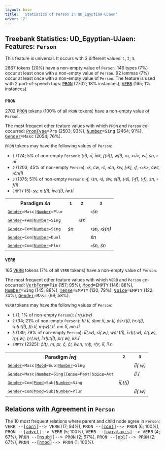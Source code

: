 ```yaml
---
layout: base
title:  'Statistics of Person in UD_Egyptian-UJaen'
udver: '2'
---
```


## Treebank Statistics: UD_Egyptian-UJaen: Features: `Person`

This feature is universal.
It occurs with 3 different values: `1`, `2`, `3`.

2867 tokens (20%) have a non-empty value of `Person`.
146 types (7%) occur at least once with a non-empty value of `Person`.
92 lemmas (7%) occur at least once with a non-empty value of `Person`.
The feature is used with 2 part-of-speech tags: <tt><a href="egy_ujaen-pos-PRON.html">PRON</a></tt> (2702; 18% instances), <tt><a href="egy_ujaen-pos-VERB.html">VERB</a></tt> (165; 1% instances).

### `PRON`

2702 <tt><a href="egy_ujaen-pos-PRON.html">PRON</a></tt> tokens (100% of all `PRON` tokens) have a non-empty value of `Person`.

The most frequent other feature values with which `PRON` and `Person` co-occurred: <tt><a href="egy_ujaen-feat-PronType.html">PronType</a></tt><tt>=Prs</tt> (2503; 93%), <tt><a href="egy_ujaen-feat-Number.html">Number</a></tt><tt>=Sing</tt> (2464; 91%), <tt><a href="egy_ujaen-feat-Gender.html">Gender</a></tt><tt>=Masc</tt> (2054; 76%).

`PRON` tokens may have the following values of `Person`:

* `1` (124; 5% of non-empty `Person`): <em>(⸗ꞽ), ⸗ꞽ, ꞽnk, [(⸗ꞽ)], w(ꞽ), ⸗n, <⸗ꞽ>, wꞽ, śn, ⸗nꞽ</em>
* `2` (1203; 45% of non-empty `Person`): <em>⸗k, čw, ⸗č, ⸗čn, kw, [⸗k], ⸗f, <⸗k>, čwt, ⸗čn(ꞽ)</em>
* `3` (1375; 51% of non-empty `Person`): <em>⸗f, ⸗śn, ⸗ś, św, ś(ꞽ), (⸗ś), [⸗f], (⸗f), śn, ⸗f(ꞽ)</em>
* `EMPTY` (5): <em>sy, n.t(ꞽ), ꞽw.t(ꞽ), ꞽw.tꞽ</em>

<table>
  <tr><th>Paradigm <i>śn</i></th><th><tt>1</tt></th><th><tt>2</tt></th><th><tt>3</tt></th></tr>
  <tr><td><tt><tt><a href="egy_ujaen-feat-Gender.html">Gender</a></tt><tt>=Masc</tt>|<tt><a href="egy_ujaen-feat-Number.html">Number</a></tt><tt>=Plur</tt></tt></td><td></td><td></td><td><em>⸗śn</em></td></tr>
  <tr><td><tt><tt><a href="egy_ujaen-feat-Gender.html">Gender</a></tt><tt>=Fem</tt>|<tt><a href="egy_ujaen-feat-Number.html">Number</a></tt><tt>=Sing</tt></tt></td><td></td><td><em>⸗śn</em></td><td></td></tr>
  <tr><td><tt><tt><a href="egy_ujaen-feat-Gender.html">Gender</a></tt><tt>=Com</tt>|<tt><a href="egy_ujaen-feat-Number.html">Number</a></tt><tt>=Sing</tt></tt></td><td><em>śn</em></td><td></td><td><em>⸗śn, ⸗ś(n)</em></td></tr>
  <tr><td><tt><tt><a href="egy_ujaen-feat-Gender.html">Gender</a></tt><tt>=Com</tt>|<tt><a href="egy_ujaen-feat-Number.html">Number</a></tt><tt>=Dual</tt></tt></td><td></td><td></td><td><em>śn</em></td></tr>
  <tr><td><tt><tt><a href="egy_ujaen-feat-Gender.html">Gender</a></tt><tt>=Com</tt>|<tt><a href="egy_ujaen-feat-Number.html">Number</a></tt><tt>=Plur</tt></tt></td><td></td><td></td><td><em>⸗śn, śn</em></td></tr>
</table>

### `VERB`

165 <tt><a href="egy_ujaen-pos-VERB.html">VERB</a></tt> tokens (7% of all `VERB` tokens) have a non-empty value of `Person`.

The most frequent other feature values with which `VERB` and `Person` co-occurred: <tt><a href="egy_ujaen-feat-VerbForm.html">VerbForm</a></tt><tt>=Fin</tt> (157; 95%), <tt><a href="egy_ujaen-feat-Mood.html">Mood</a></tt><tt>=EMPTY</tt> (146; 88%), <tt><a href="egy_ujaen-feat-Number.html">Number</a></tt><tt>=Sing</tt> (145; 88%), <tt><a href="egy_ujaen-feat-Tense.html">Tense</a></tt><tt>=EMPTY</tt> (130; 79%), <tt><a href="egy_ujaen-feat-Voice.html">Voice</a></tt><tt>=EMPTY</tt> (122; 74%), <tt><a href="egy_ujaen-feat-Gender.html">Gender</a></tt><tt>=Masc</tt> (96; 58%).

`VERB` tokens may have the following values of `Person`:

* `1` (1; 1% of non-empty `Person`): <em>ꞽ:rḫ.k(w)</em>
* `2` (34; 21% of non-empty `Person`): <em>bꜣ.tꞽ, śḫm.tꞽ, pr.tꞽ, č̣śr.t(ꞽ), ḥr.t(ꞽ), ꜥnḫ.t(ꞽ), fḫ.tꞽ, m(w)t.tꞽ, mn.tꞽ, mḥ.tꞽ</em>
* `3` (130; 79% of non-empty `Person`): <em>ꞽꞽ(.w), sꞽ(.w), wč̣ꜣ.t(ꞽ), ꞽ:rḫ(.w), č̣ṭ(.w), rḫ(.w), ḫꜥ(.w), ꞽ:rḫ.t(ꞽ), pr(.w), kk.ꞽ</em>
* `EMPTY` (2325): <em>č̣(ṭ), m, pr, č̣, č̣ꜣ, ꞽw.n, ꜥnḫ, ꜥḥꜥ, ꞽꞽ, ꞽꞽ.n</em>

<table>
  <tr><th>Paradigm <i>ꞽwi̯</i></th><th><tt>2</tt></th><th><tt>3</tt></th></tr>
  <tr><td><tt><tt><a href="egy_ujaen-feat-Gender.html">Gender</a></tt><tt>=Masc</tt>|<tt><a href="egy_ujaen-feat-Mood.html">Mood</a></tt><tt>=Sub</tt>|<tt><a href="egy_ujaen-feat-Number.html">Number</a></tt><tt>=Sing</tt></tt></td><td></td><td><em>ꞽꞽ(.w)</em></td></tr>
  <tr><td><tt><tt><a href="egy_ujaen-feat-Gender.html">Gender</a></tt><tt>=Masc</tt>|<tt><a href="egy_ujaen-feat-Number.html">Number</a></tt><tt>=Sing</tt>|<tt><a href="egy_ujaen-feat-Tense.html">Tense</a></tt><tt>=Past</tt>|<tt><a href="egy_ujaen-feat-Voice.html">Voice</a></tt><tt>=Act</tt></tt></td><td></td><td><em>ꞽꞽ.ꞽ</em></td></tr>
  <tr><td><tt><tt><a href="egy_ujaen-feat-Gender.html">Gender</a></tt><tt>=Com</tt>|<tt><a href="egy_ujaen-feat-Mood.html">Mood</a></tt><tt>=Sub</tt>|<tt><a href="egy_ujaen-feat-Number.html">Number</a></tt><tt>=Sing</tt></tt></td><td><em>ꞽꞽ.t(ꞽ)</em></td><td></td></tr>
  <tr><td><tt><tt><a href="egy_ujaen-feat-Gender.html">Gender</a></tt><tt>=Com</tt>|<tt><a href="egy_ujaen-feat-Mood.html">Mood</a></tt><tt>=Sub</tt>|<tt><a href="egy_ujaen-feat-Number.html">Number</a></tt><tt>=Plur</tt></tt></td><td></td><td><em>ꞽꞽ(.w)</em></td></tr>
</table>

## Relations with Agreement in `Person`

The 10 most frequent relations where parent and child node agree in `Person`:
<tt>VERB --[<tt><a href="egy_ujaen-dep-conj.html">conj</a></tt>]--> VERB</tt> (17; 94%),
<tt>PRON --[<tt><a href="egy_ujaen-dep-conj.html">conj</a></tt>]--> PRON</tt> (6; 100%),
<tt>PRON --[<tt><a href="egy_ujaen-dep-advcl.html">advcl</a></tt>]--> VERB</tt> (5; 100%),
<tt>VERB --[<tt><a href="egy_ujaen-dep-parataxis.html">parataxis</a></tt>]--> VERB</tt> (4; 67%),
<tt>PRON --[<tt><a href="egy_ujaen-dep-nsubj.html">nsubj</a></tt>]--> PRON</tt> (2; 67%),
<tt>PRON --[<tt><a href="egy_ujaen-dep-obl.html">obl</a></tt>]--> PRON</tt> (2; 67%),
<tt>PRON --[<tt><a href="egy_ujaen-dep-nmod.html">nmod</a></tt>]--> PRON</tt> (1; 100%).

